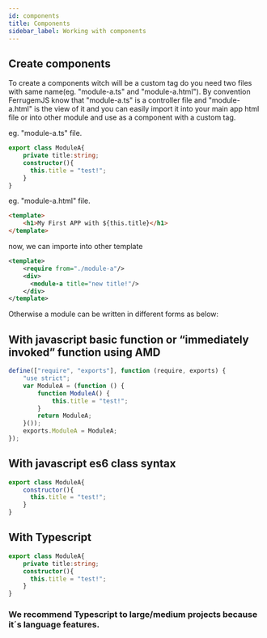 ```yaml
---
id: components
title: Components
sidebar_label: Working with components
---
```


## Create components

To create a components witch will be a custom tag do you need two files with same name(eg. "module-a.ts" and "module-a.html").
By convention FerrugemJS know that "module-a.ts" is a controller file and "module-a.html" is the view of it and you can easily import it into your main app html file or into other module and use as a component with a custom tag.

eg. 
"module-a.ts" file.
``` typescript
export class ModuleA{
    private title:string;
    constructor(){
      this.title = "test!";
    }
}
```

eg. "module-a.html" file.
``` html
<template>
    <h1>My First APP with ${this.title}</h1>
</template>
```

now, we can importe into other template
``` xml
<template>
    <require from="./module-a"/>
    <div>
      <module-a title="new title!"/>
    </div>
</template>
```
Otherwise a module can be written in different forms as below:

## With javascript basic function or “immediately invoked” function using AMD
``` javascript
define(["require", "exports"], function (require, exports) {
    "use strict";
    var ModuleA = (function () {
        function ModuleA() {
            this.title = "test!";
        }
        return ModuleA;
    }());
    exports.ModuleA = ModuleA;
});
```

## With javascript es6 class syntax
``` javascript
export class ModuleA{
    constructor(){
      this.title = "test!";
    }
}
```
## With Typescript

``` typescript
export class ModuleA{
    private title:string;
    constructor(){
      this.title = "test!";
    }
}
```
### We recommend Typescript to large/medium projects because it´s language features.
